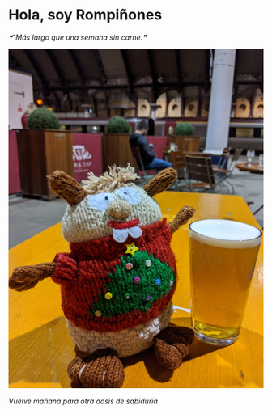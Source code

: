 # Hola, soy Rompiñones

<!--STARTS_HERE_QUOTE_README-->
<i>❝"Más largo que una semana sin carne.❞</i>
<!--ENDS_HERE_QUOTE_README-->

<!--START_SECTION:update_image-->
![alt text](https://raw.githubusercontent.com/focaalvarez/rompinones/main/.github/images/IMG_20220102_174747.jpg?raw=true)
<!--END_SECTION:update_image-->

*Vuelve mañana para otra dosis de sabiduría*
